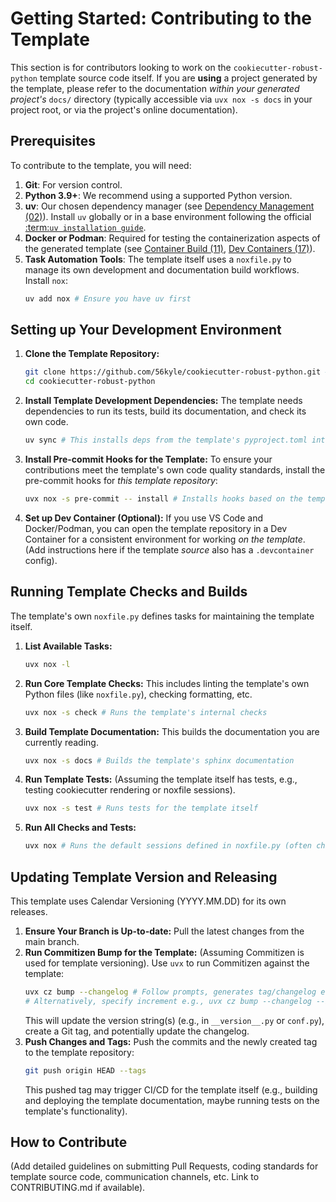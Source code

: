 # Getting Started: Contributing to the Template

This section is for contributors looking to work on the `cookiecutter-robust-python` template source code itself. If you are **using** a project generated by the template, please refer to the documentation _within your generated project's_ `docs/` directory (typically accessible via `uvx nox -s docs` in your project root, or via the project's online documentation).

## Prerequisites

To contribute to the template, you will need:

1.  **Git**: For version control.
2.  **Python 3.9+**: We recommend using a supported Python version.
3.  **uv**: Our chosen dependency manager (see [Dependency Management (02)](topics/02_dependency-management.md)). Install `uv` globally or in a base environment following the official [:term:`uv installation guide`](uv-install-documentation).
4.  **Docker or Podman**: Required for testing the containerization aspects of the generated template (see [Container Build (11)](topics/11_container-build.md), [Dev Containers (17)](topics/17_dev-containers.md)).
5.  **Task Automation Tools**: The template itself uses a `noxfile.py` to manage its own development and documentation build workflows. Install `nox`:
    ```bash
    uv add nox # Ensure you have uv first
    ```

## Setting up Your Development Environment

1.  **Clone the Template Repository:**

    ```bash
    git clone https://github.com/56kyle/cookiecutter-robust-python.git # **UPDATE WITH TEMPLATE REPO URL**
    cd cookiecutter-robust-python
    ```

2.  **Install Template Development Dependencies:**
    The template needs dependencies to run its tests, build its documentation, and check its own code.

    ```bash
    uv sync # This installs deps from the template's pyproject.toml into a .venv
    ```

3.  **Install Pre-commit Hooks for the Template:**
    To ensure your contributions meet the template's own code quality standards, install the pre-commit hooks for _this template repository_:

    ```bash
    uvx nox -s pre-commit -- install # Installs hooks based on the template's .pre-commit-config.yaml
    ```

4.  **Set up Dev Container (Optional):**
    If you use VS Code and Docker/Podman, you can open the template repository in a Dev Container for a consistent environment for working _on the template_. (Add instructions here if the template _source_ also has a `.devcontainer` config).

## Running Template Checks and Builds

The template's own `noxfile.py` defines tasks for maintaining the template itself.

1.  **List Available Tasks:**

    ```bash
    uvx nox -l
    ```

2.  **Run Core Template Checks:**
    This includes linting the template's own Python files (like `noxfile.py`), checking formatting, etc.

    ```bash
    uvx nox -s check # Runs the template's internal checks
    ```

3.  **Build Template Documentation:**
    This builds the documentation you are currently reading.

    ```bash
    uvx nox -s docs # Builds the template's sphinx documentation
    ```

4.  **Run Template Tests:**
    (Assuming the template itself has tests, e.g., testing cookiecutter rendering or noxfile sessions).

    ```bash
    uvx nox -s test # Runs tests for the template itself
    ```

5.  **Run All Checks and Tests:**
    ```bash
    uvx nox # Runs the default sessions defined in noxfile.py (often check and test)
    ```

## Updating Template Version and Releasing

This template uses Calendar Versioning (YYYY.MM.DD) for its own releases.

1.  **Ensure Your Branch is Up-to-date:** Pull the latest changes from the main branch.
2.  **Run Commitizen Bump for the Template:** (Assuming Commitizen is used for template versioning). Use `uvx` to run Commitizen against the template:
    ```bash
    uvx cz bump --changelog # Follow prompts, generates tag/changelog entry
    # Alternatively, specify increment e.g., uvx cz bump --changelog --increment major_version_zero
    ```
    This will update the version string(s) (e.g., in `__version__.py` or `conf.py`), create a Git tag, and potentially update the changelog.
3.  **Push Changes and Tags:** Push the commits and the newly created tag to the template repository:
    ```bash
    git push origin HEAD --tags
    ```
    This pushed tag may trigger CI/CD for the template itself (e.g., building and deploying the template documentation, maybe running tests on the template's functionality).

## How to Contribute

(Add detailed guidelines on submitting Pull Requests, coding standards for template source code, communication channels, etc. Link to CONTRIBUTING.md if available).
